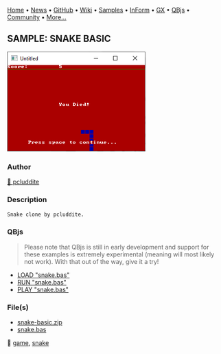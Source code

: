 [Home](https://qb64.com) • [News](../../news.md) • [GitHub](https://github.com/QB64Official/qb64) • [Wiki](https://github.com/QB64Official/qb64/wiki) • [Samples](../../samples.md) • [InForm](../../inform.md) • [GX](../../gx.md) • [QBjs](../../qbjs.md) • [Community](../../community.md) • [More...](../../more.md)

## SAMPLE: SNAKE BASIC

![screenshot.png](img/screenshot.png)

### Author

[🐝 pcluddite](../pcluddite.md) 

### Description

```text
Snake clone by pcluddite.
```

### QBjs

> Please note that QBjs is still in early development and support for these examples is extremely experimental (meaning will most likely not work). With that out of the way, give it a try!

* [LOAD "snake.bas"](https://v6p9d9t4.ssl.hwcdn.net/html/6029471/index.html?src=https://qb64.com/samples/snake-basic/src/snake.bas)
* [RUN "snake.bas"](https://v6p9d9t4.ssl.hwcdn.net/html/6029471/index.html?mode=auto&src=https://qb64.com/samples/snake-basic/src/snake.bas)
* [PLAY "snake.bas"](https://v6p9d9t4.ssl.hwcdn.net/html/6029471/index.html?mode=play&src=https://qb64.com/samples/snake-basic/src/snake.bas)

### File(s)

* [snake-basic.zip](src/snake-basic.zip)
* [snake.bas](src/snake.bas)

🔗 [game](../game.md), [snake](../snake.md)
